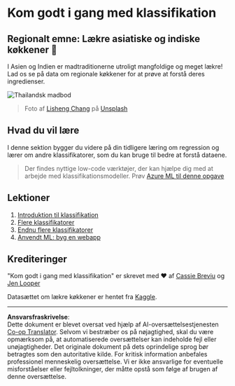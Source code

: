 <!--
CO_OP_TRANSLATOR_METADATA:
{
  "original_hash": "74e809ffd1e613a1058bbc3e9600859e",
  "translation_date": "2025-09-05T00:41:24+00:00",
  "source_file": "4-Classification/README.md",
  "language_code": "da"
}
-->
# Kom godt i gang med klassifikation

## Regionalt emne: Lækre asiatiske og indiske køkkener 🍜

I Asien og Indien er madtraditionerne utroligt mangfoldige og meget lækre! Lad os se på data om regionale køkkener for at prøve at forstå deres ingredienser.

![Thailandsk madbod](../../../4-Classification/images/thai-food.jpg)
> Foto af <a href="https://unsplash.com/@changlisheng?utm_source=unsplash&utm_medium=referral&utm_content=creditCopyText">Lisheng Chang</a> på <a href="https://unsplash.com/s/photos/asian-food?utm_source=unsplash&utm_medium=referral&utm_content=creditCopyText">Unsplash</a>
  
## Hvad du vil lære

I denne sektion bygger du videre på din tidligere læring om regression og lærer om andre klassifikatorer, som du kan bruge til bedre at forstå dataene.

> Der findes nyttige low-code værktøjer, der kan hjælpe dig med at arbejde med klassifikationsmodeller. Prøv [Azure ML til denne opgave](https://docs.microsoft.com/learn/modules/create-classification-model-azure-machine-learning-designer/?WT.mc_id=academic-77952-leestott)

## Lektioner

1. [Introduktion til klassifikation](1-Introduction/README.md)
2. [Flere klassifikatorer](2-Classifiers-1/README.md)
3. [Endnu flere klassifikatorer](3-Classifiers-2/README.md)
4. [Anvendt ML: byg en webapp](4-Applied/README.md)

## Krediteringer

"Kom godt i gang med klassifikation" er skrevet med ♥️ af [Cassie Breviu](https://www.twitter.com/cassiebreviu) og [Jen Looper](https://www.twitter.com/jenlooper)

Datasættet om lækre køkkener er hentet fra [Kaggle](https://www.kaggle.com/hoandan/asian-and-indian-cuisines).

---

**Ansvarsfraskrivelse**:  
Dette dokument er blevet oversat ved hjælp af AI-oversættelsestjenesten [Co-op Translator](https://github.com/Azure/co-op-translator). Selvom vi bestræber os på nøjagtighed, skal du være opmærksom på, at automatiserede oversættelser kan indeholde fejl eller unøjagtigheder. Det originale dokument på dets oprindelige sprog bør betragtes som den autoritative kilde. For kritisk information anbefales professionel menneskelig oversættelse. Vi er ikke ansvarlige for eventuelle misforståelser eller fejltolkninger, der måtte opstå som følge af brugen af denne oversættelse.